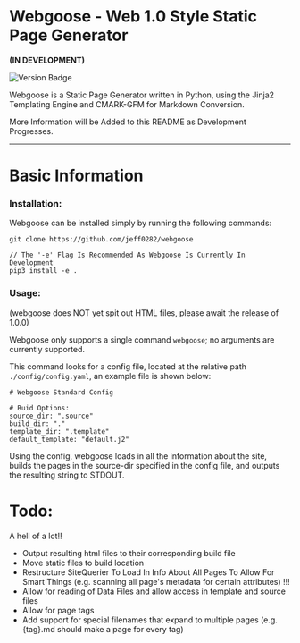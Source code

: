 # Webgoose - Web 1.0 Style Static Page Generator

**(IN DEVELOPMENT)**

![Version Badge](https://raster.shields.io/badge/Version-0.3.4-green)

Webgoose is a Static Page Generator written in Python, using the Jinja2 Templating Engine and CMARK-GFM for Markdown Conversion.

More Information will be Added to this README as Development Progresses.

---

# Basic Information

### Installation:

Webgoose can be installed simply by running the following commands:
```
git clone https://github.com/jeff0282/webgoose

// The '-e' Flag Is Recommended As Webgoose Is Currently In Development
pip3 install -e .

```

### Usage:

(webgoose does NOT yet spit out HTML files, please await the release of 1.0.0)

Webgoose only supports a single command ``webgoose``; no arguments are currently supported.

This command looks for a config file, located at the relative path ``./config/config.yaml``, an example file is shown below:

```
# Webgoose Standard Config

# Buid Options:
source_dir: ".source"
build_dir: "."
template_dir: ".template"
default_template: "default.j2"
```

Using the config, webgoose loads in all the information about the site, builds the pages in the source-dir specified in the config file, and outputs the resulting string to STDOUT. 



# Todo:

A hell of a lot!!

- Output resulting html files to their corresponding build file
- Move static files to build location
- Restructure SiteQuerier To Load In Info About All Pages To Allow For Smart Things (e.g. scanning all page's metadata for certain attributes) !!!
- Allow for reading of Data Files and allow access in template and source files
- Allow for page tags
- Add support for special filenames that expand to multiple pages (e.g. {tag}.md should make a page for every tag)
